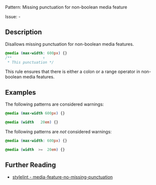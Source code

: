 Pattern: Missing punctuation for non-boolean media feature

Issue: -

## Description

Disallows missing punctuation for non-boolean media features.

```css
@media (max-width: 600px) {}
/**              ↑
 * This punctuation */
```

This rule ensures that there is either a colon or a range operator in non-boolean media features.

## Examples

The following patterns are considered warnings:

```css
@media (max-width 600px) {}
```

```css
@media (width   20em) {}
```

The following patterns are *not* considered warnings:

```css
@media (max-width: 600px) {}
```

```css
@media (width  >=  20em) {}
```

## Further Reading

* [stylelint - media-feature-no-missing-punctuation](https://stylelint.io/user-guide/rules/media-feature-no-missing-punctuation)